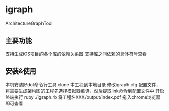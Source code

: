 # igraph
ArchitectureGraphTool

## 主要功能
支持生成iOS项目的各个库的依赖关系图
支持库之间依赖的具体符号查看

## 安装&使用
本机安装好dot命令行工具
clone 本工程到本地目录
修改igraph.cfg 配置文件，将需要生成架构图的工程先选择模拟器编译，然后提取link命令到配置文件中
开启终端执行 ruby ./igraph.rb
将工程名XXX/output/Index.pdf 拖入chrome浏览器即可查看
